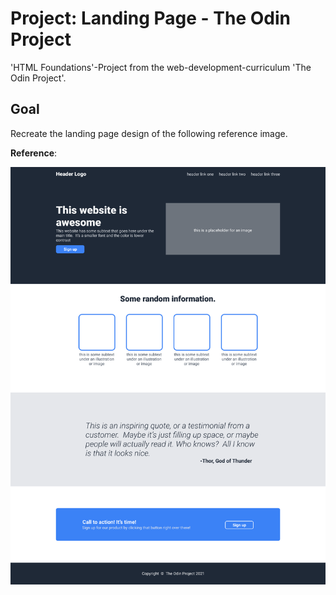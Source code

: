 # Project: Landing Page - The Odin Project

'HTML Foundations'-Project from the web-development-curriculum 'The Odin Project'.

## Goal

Recreate the landing page design of the following reference image.

**Reference**:

![landing page design reference](./references/landing-page-design.png "Reference")
